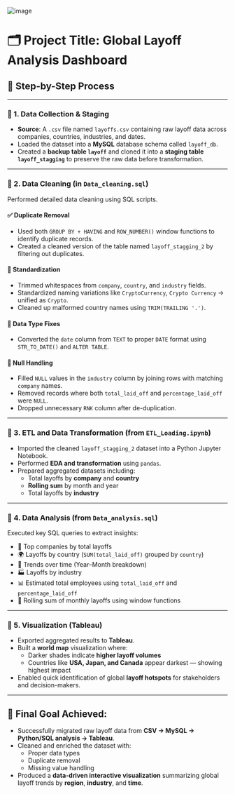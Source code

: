 ![image](https://github.com/user-attachments/assets/a2ff142e-93fe-484f-8f56-df1e74ae74f1)


# 🗂️ Project Title: Global Layoff Analysis Dashboard

## 🧩 Step-by-Step Process

---

### 🔹 1. Data Collection & Staging

- **Source**: A `.csv` file named `layoffs.csv` containing raw layoff data across companies, countries, industries, and dates.
- Loaded the dataset into a **MySQL** database schema called `layoff_db`.
- Created a **backup table `layoff`** and cloned it into a **staging table `layoff_stagging`** to preserve the raw data before transformation.

---

### 🔹 2. Data Cleaning (in `Data_cleaning.sql`)

Performed detailed data cleaning using SQL scripts.

#### ✅ Duplicate Removal
- Used both `GROUP BY + HAVING` and `ROW_NUMBER()` window functions to identify duplicate records.
- Created a cleaned version of the table named `layoff_stagging_2` by filtering out duplicates.

#### 🧽 Standardization
- Trimmed whitespaces from `company`, `country`, and `industry` fields.
- Standardized naming variations like `CryptoCurrency`, `Crypto Currency` → unified as `Crypto`.
- Cleaned up malformed country names using `TRIM(TRAILING '.')`.

#### 📆 Data Type Fixes
- Converted the `date` column from `TEXT` to proper `DATE` format using `STR_TO_DATE()` and `ALTER TABLE`.

#### 🚫 Null Handling
- Filled `NULL` values in the `industry` column by joining rows with matching `company` names.
- Removed records where both `total_laid_off` and `percentage_laid_off` were `NULL`.
- Dropped unnecessary `RNK` column after de-duplication.

---

### 🔹 3. ETL and Data Transformation (from `ETL_Loading.ipynb`)

- Imported the cleaned `layoff_stagging_2` dataset into a Python Jupyter Notebook.
- Performed **EDA and transformation** using `pandas`.
- Prepared aggregated datasets including:
  - Total layoffs by **company** and **country**
  - **Rolling sum** by month and year
  - Total layoffs by **industry**

---

### 🔹 4. Data Analysis (from `Data_analysis.sql`)

Executed key SQL queries to extract insights:

- 🏢 Top companies by total layoffs
- 🌍 Layoffs by country (`SUM(total_laid_off)` grouped by `country`)
- 📆 Trends over time (Year–Month breakdown)
- 🏭 Layoffs by industry
- 📊 Estimated total employees using `total_laid_off` and `percentage_laid_off`
- 🔁 Rolling sum of monthly layoffs using window functions

---

### 🔹 5. Visualization (Tableau)

- Exported aggregated results to **Tableau**.
- Built a **world map** visualization where:
  - Darker shades indicate **higher layoff volumes**
  - Countries like **USA, Japan, and Canada** appear darkest — showing highest impact
- Enabled quick identification of global **layoff hotspots** for stakeholders and decision-makers.

---

## 🎯 Final Goal Achieved:

- Successfully migrated raw layoff data from **CSV → MySQL → Python/SQL analysis → Tableau**.
- Cleaned and enriched the dataset with:
  - Proper data types
  - Duplicate removal
  - Missing value handling
- Produced a **data-driven interactive visualization** summarizing global layoff trends by **region**, **industry**, and **time**.

